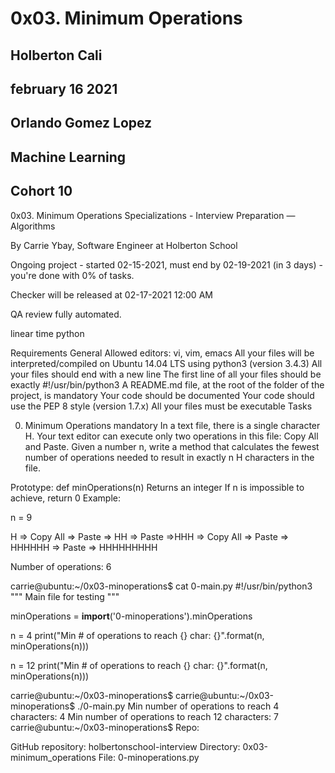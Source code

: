 # 0x03. Minimum Operations

## Holberton Cali

## february 16 2021

## Orlando Gomez Lopez

## Machine Learning

## Cohort 10

0x03. Minimum Operations
 Specializations - Interview Preparation ― Algorithms

 By Carrie Ybay, Software Engineer at Holberton School

 Ongoing project - started 02-15-2021, must end by 02-19-2021 (in 3 days) - you're done with 0% of tasks.

 Checker will be released at 02-17-2021 12:00 AM

 QA review fully automated.

 linear time python

Requirements
General
Allowed editors: vi, vim, emacs
All your files will be interpreted/compiled on Ubuntu 14.04 LTS using python3 (version 3.4.3)
All your files should end with a new line
The first line of all your files should be exactly #!/usr/bin/python3
A README.md file, at the root of the folder of the project, is mandatory
Your code should be documented
Your code should use the PEP 8 style (version 1.7.x)
All your files must be executable
Tasks

0. Minimum Operations mandatory
In a text file, there is a single character H. Your text editor can execute only two operations in this file: Copy All and Paste. Given a number n, write a method that calculates the fewest number of operations needed to result in exactly n H characters in the file.

Prototype: def minOperations(n)
Returns an integer
If n is impossible to achieve, return 0
Example:

n = 9

H => Copy All => Paste => HH => Paste =>HHH => Copy All => Paste => HHHHHH => Paste => HHHHHHHHH

Number of operations: 6

carrie@ubuntu:~/0x03-minoperations$ cat 0-main.py
#!/usr/bin/python3
"""
Main file for testing
"""

minOperations = __import__('0-minoperations').minOperations

n = 4
print("Min # of operations to reach {} char: {}".format(n, minOperations(n)))

n = 12
print("Min # of operations to reach {} char: {}".format(n, minOperations(n)))

carrie@ubuntu:~/0x03-minoperations$
carrie@ubuntu:~/0x03-minoperations$ ./0-main.py
Min number of operations to reach 4 characters: 4
Min number of operations to reach 12 characters: 7
carrie@ubuntu:~/0x03-minoperations$
Repo:

GitHub repository: holbertonschool-interview
Directory: 0x03-minimum_operations
File: 0-minoperations.py
